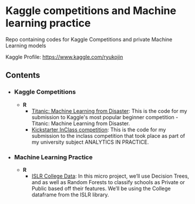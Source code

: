 # Kaggle competitions and Machine learning practice 
Repo containing codes for Kaggle Competitions and private Machine Learning models

Kaggle Profile: https://www.kaggle.com/ryukojin
	
## Contents

- ### Kaggle Competitions

	- __R__
		- [Titanic: Machine Learning from Disaster](https://github.com/Ryukojin/ML-and-Kaggle/blob/master/Titanic%20Competition/submission.R): This is the code for my submission to Kaggle's most popular beginner competition - Titanic: Machine Learning from Disaster.
		- [Kickstarter InClass competition](https://github.com/Ryukojin/ML-and-Kaggle/blob/master/Kickstarter%20Campaign%20-%20Inclass%20competition/Rforest.R): This is the code for my submission to the inclass competition that took place as part of my university subject ANALYTICS IN PRACTICE.

- ### Machine Learning Practice
	
	- __R__
		- [ISLR College Data](http://rpubs.com/FahimAJ/430084): In this micro project, we’ll use Decision Trees, and as well as Random Forests to classify schools as Private or Public based off their features. We’ll be using the College dataframe from the ISLR library.

